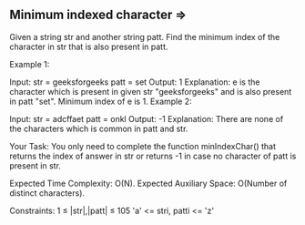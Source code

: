 Minimum indexed character  =>
-------------------------


Given a string str and another string patt. Find the minimum index of the character in str that is also present in patt.


Example 1:

Input:
str = geeksforgeeks
patt = set
Output: 1
Explanation: e is the character which is
present in given str "geeksforgeeks"
and is also present in patt "set". Minimum
index of e is 1. 
Example 2:

Input:
str = adcffaet
patt = onkl
Output: -1
Explanation: There are none of the
characters which is common in patt
and str.

Your Task:
You only need to complete the function minIndexChar() that returns the index of answer in str or returns -1 in case no character of patt is present in str.


Expected Time Complexity: O(N).
Expected Auxiliary Space: O(Number of distinct characters).


Constraints:
1 ≤ |str|,|patt| ≤ 105 
'a' <= stri, patti <= 'z'

